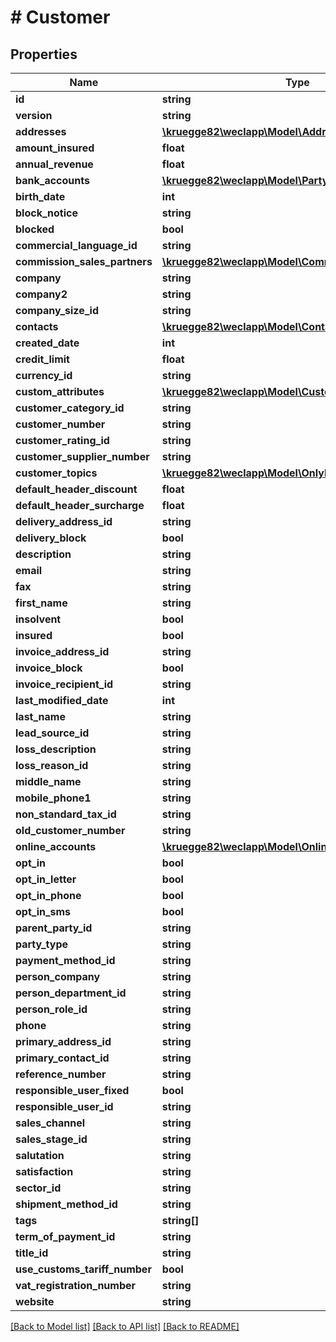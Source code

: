 # # Customer

## Properties

Name | Type | Description | Notes
------------ | ------------- | ------------- | -------------
**id** | **string** |  | [optional]
**version** | **string** |  | [optional]
**addresses** | [**\kruegge82\weclapp\Model\Address[]**](Address.md) |  | [optional]
**amount_insured** | **float** |  | [optional]
**annual_revenue** | **float** |  | [optional]
**bank_accounts** | [**\kruegge82\weclapp\Model\PartyBankAccount[]**](PartyBankAccount.md) |  | [optional]
**birth_date** | **int** |  | [optional]
**block_notice** | **string** |  | [optional]
**blocked** | **bool** |  | [optional]
**commercial_language_id** | **string** |  | [optional]
**commission_sales_partners** | [**\kruegge82\weclapp\Model\CommissionSalesPartner[]**](CommissionSalesPartner.md) |  | [optional]
**company** | **string** |  | [optional]
**company2** | **string** |  | [optional]
**company_size_id** | **string** |  | [optional]
**contacts** | [**\kruegge82\weclapp\Model\Contact[]**](Contact.md) |  | [optional]
**created_date** | **int** |  | [optional]
**credit_limit** | **float** |  | [optional]
**currency_id** | **string** |  | [optional]
**custom_attributes** | [**\kruegge82\weclapp\Model\CustomAttribute[]**](CustomAttribute.md) |  | [optional]
**customer_category_id** | **string** |  | [optional]
**customer_number** | **string** |  | [optional]
**customer_rating_id** | **string** |  | [optional]
**customer_supplier_number** | **string** |  | [optional]
**customer_topics** | [**\kruegge82\weclapp\Model\OnlyId[]**](OnlyId.md) |  | [optional]
**default_header_discount** | **float** |  | [optional]
**default_header_surcharge** | **float** |  | [optional]
**delivery_address_id** | **string** |  | [optional]
**delivery_block** | **bool** |  | [optional]
**description** | **string** |  | [optional]
**email** | **string** |  | [optional]
**fax** | **string** |  | [optional]
**first_name** | **string** |  | [optional]
**insolvent** | **bool** |  | [optional]
**insured** | **bool** |  | [optional]
**invoice_address_id** | **string** |  | [optional]
**invoice_block** | **bool** |  | [optional]
**invoice_recipient_id** | **string** |  | [optional]
**last_modified_date** | **int** |  | [optional]
**last_name** | **string** |  | [optional]
**lead_source_id** | **string** |  | [optional]
**loss_description** | **string** |  | [optional]
**loss_reason_id** | **string** |  | [optional]
**middle_name** | **string** |  | [optional]
**mobile_phone1** | **string** |  | [optional]
**non_standard_tax_id** | **string** |  | [optional]
**old_customer_number** | **string** |  | [optional]
**online_accounts** | [**\kruegge82\weclapp\Model\OnlineAccount[]**](OnlineAccount.md) |  | [optional]
**opt_in** | **bool** |  | [optional]
**opt_in_letter** | **bool** |  | [optional]
**opt_in_phone** | **bool** |  | [optional]
**opt_in_sms** | **bool** |  | [optional]
**parent_party_id** | **string** |  | [optional]
**party_type** | **string** |  |
**payment_method_id** | **string** |  | [optional]
**person_company** | **string** |  | [optional]
**person_department_id** | **string** |  | [optional]
**person_role_id** | **string** |  | [optional]
**phone** | **string** |  | [optional]
**primary_address_id** | **string** |  | [optional]
**primary_contact_id** | **string** |  | [optional]
**reference_number** | **string** |  | [optional]
**responsible_user_fixed** | **bool** |  | [optional]
**responsible_user_id** | **string** |  | [optional]
**sales_channel** | **string** |  | [optional]
**sales_stage_id** | **string** |  | [optional]
**salutation** | **string** |  | [optional]
**satisfaction** | **string** |  | [optional]
**sector_id** | **string** |  | [optional]
**shipment_method_id** | **string** |  | [optional]
**tags** | **string[]** |  | [optional]
**term_of_payment_id** | **string** |  | [optional]
**title_id** | **string** |  | [optional]
**use_customs_tariff_number** | **bool** |  | [optional]
**vat_registration_number** | **string** |  | [optional]
**website** | **string** |  | [optional]

[[Back to Model list]](../../README.md#models) [[Back to API list]](../../README.md#endpoints) [[Back to README]](../../README.md)
